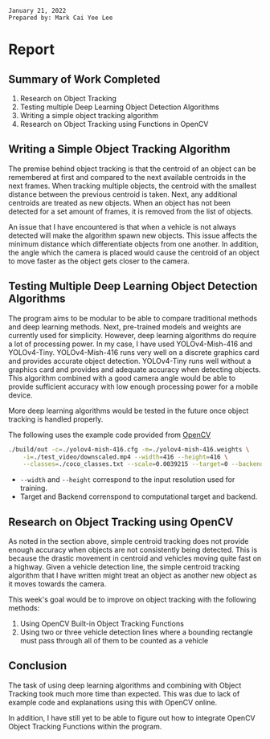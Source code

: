 ```
January 21, 2022
Prepared by: Mark Cai Yee Lee
```

# Report

## Summary of Work Completed

1. Research on Object Tracking
2. Testing multiple Deep Learning Object Detection Algorithms
3. Writing a simple object tracking algorithm
4. Research on Object Tracking using Functions in OpenCV


## Writing a Simple Object Tracking Algorithm

The premise behind object tracking is that the centroid of an object can be remembered at first and compared to the next available centroids in the next frames. When tracking multiple objects, the centroid with the smallest distance between the previous centroid is taken. Next, any additional centroids are treated as new objects. When an object has not been detected for a set amount of frames, it is removed from the list of objects.

An issue that I have encountered is that when a vehicle is not always detected will make the algorithm spawn new objects. This issue affects the minimum distance which differentiate objects from one another. In addition, the angle which the camera is placed would cause the centroid of an object to move faster as the object gets closer to the camera.

## Testing Multiple Deep Learning Object Detection Algorithms

The program aims to be modular to be able to compare traditional methods and deep learning methods. Next, pre-trained models and weights are currently used for simplicity. However, deep learning algorithms do require a lot of processing power. In my case, I have used YOLOv4-Mish-416 and YOLOv4-Tiny. YOLOv4-Mish-416 runs very well on a discrete graphics card and provides accurate object detection. YOLOv4-Tiny runs well without a graphics card and provides and adequate accuracy when detecting objects. This algorithm combined with a good camera angle would be able to provide sufficient accuracy with low enough processing power for a mobile device.

More deep learning algorithms would be tested in the future once object tracking is handled properly.

The following uses the example code provided from [OpenCV](https://docs.opencv.org/4.5.5/d4/db9/samples_2dnn_2object_detection_8cpp-example.html)

```bash
./build/out -c=./yolov4-mish-416.cfg -m=./yolov4-mish-416.weights \
    -i=./test_video/downscaled.mp4 --width=416 --height=416 \
    --classes=./coco_classes.txt --scale=0.0039215 --target=0 --backend=0
```

- `--width` and `--height` correspond to the input resolution used for training.
- Target and Backend correnspond to computational target and backend.

## Research on Object Tracking using OpenCV

As noted in the section above, simple centroid tracking does not provide enough accuracy when objects are not consistently being detected. This is because the drastic movement in centroid and vehicles moving quite fast on a highway. Given a vehicle detection line, the simple centroid tracking algorithm that I have written might treat an object as another new object as it moves towards the camera. 

This week's goal would be to improve on object tracking with the following methods:

1. Using OpenCV Built-in Object Tracking Functions
2. Using two or three vehicle detection lines where a bounding rectangle must pass through all of them to be counted as a vehicle

## Conclusion

The task of using deep learning algorithms and combining with Object Tracking took much more time than expected. This was due to lack of example code and explanations using this with OpenCV online. 

In addition, I have still yet to be able to figure out how to integrate OpenCV Object Tracking Functions within the program.

